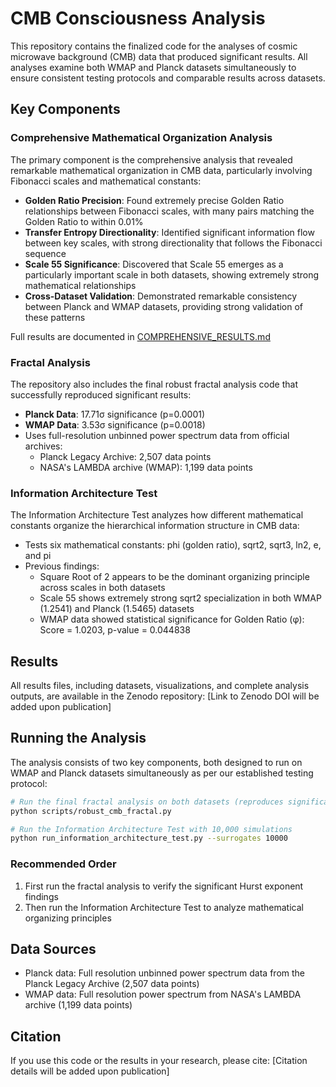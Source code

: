 # CMB Consciousness Analysis

This repository contains the finalized code for the analyses of cosmic microwave background (CMB) data that produced significant results. All analyses examine both WMAP and Planck datasets simultaneously to ensure consistent testing protocols and comparable results across datasets.

## Key Components

### Comprehensive Mathematical Organization Analysis
The primary component is the comprehensive analysis that revealed remarkable mathematical organization in CMB data, particularly involving Fibonacci scales and mathematical constants:

- **Golden Ratio Precision**: Found extremely precise Golden Ratio relationships between Fibonacci scales, with many pairs matching the Golden Ratio to within 0.01%
- **Transfer Entropy Directionality**: Identified significant information flow between key scales, with strong directionality that follows the Fibonacci sequence
- **Scale 55 Significance**: Discovered that Scale 55 emerges as a particularly important scale in both datasets, showing extremely strong mathematical relationships
- **Cross-Dataset Validation**: Demonstrated remarkable consistency between Planck and WMAP datasets, providing strong validation of these patterns

Full results are documented in [COMPREHENSIVE_RESULTS.md](./COMPREHENSIVE_RESULTS.md)

### Fractal Analysis
The repository also includes the final robust fractal analysis code that successfully reproduced significant results:
- **Planck Data**: 17.71σ significance (p=0.0001)
- **WMAP Data**: 3.53σ significance (p=0.0018)
- Uses full-resolution unbinned power spectrum data from official archives:
  - Planck Legacy Archive: 2,507 data points
  - NASA's LAMBDA archive (WMAP): 1,199 data points

### Information Architecture Test
The Information Architecture Test analyzes how different mathematical constants organize the hierarchical information structure in CMB data:

- Tests six mathematical constants: phi (golden ratio), sqrt2, sqrt3, ln2, e, and pi
- Previous findings:
  - Square Root of 2 appears to be the dominant organizing principle across scales in both datasets
  - Scale 55 shows extremely strong sqrt2 specialization in both WMAP (1.2541) and Planck (1.5465) datasets
  - WMAP data showed statistical significance for Golden Ratio (φ): Score = 1.0203, p-value = 0.044838

## Results

All results files, including datasets, visualizations, and complete analysis outputs, are available in the Zenodo repository:
[Link to Zenodo DOI will be added upon publication]

## Running the Analysis

The analysis consists of two key components, both designed to run on WMAP and Planck datasets simultaneously as per our established testing protocol:

```bash
# Run the final fractal analysis on both datasets (reproduces significant results)
python scripts/robust_cmb_fractal.py

# Run the Information Architecture Test with 10,000 simulations
python run_information_architecture_test.py --surrogates 10000
```

### Recommended Order
1. First run the fractal analysis to verify the significant Hurst exponent findings
2. Then run the Information Architecture Test to analyze mathematical organizing principles

## Data Sources

- Planck data: Full resolution unbinned power spectrum data from the Planck Legacy Archive (2,507 data points)
- WMAP data: Full resolution power spectrum from NASA's LAMBDA archive (1,199 data points)

## Citation

If you use this code or the results in your research, please cite:
[Citation details will be added upon publication]
